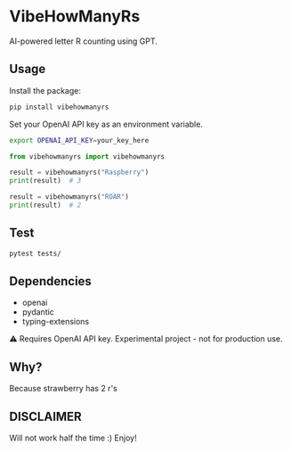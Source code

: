 # VibeHowManyRs

AI-powered letter R counting using GPT.

## Usage

Install the package:
```bash
pip install vibehowmanyrs
```

Set your OpenAI API key as an environment variable.
```bash
export OPENAI_API_KEY=your_key_here
```

```python
from vibehowmanyrs import vibehowmanyrs

result = vibehowmanyrs("Raspberry")
print(result)  # 3

result = vibehowmanyrs("ROAR")
print(result)  # 2
```

## Test

```bash
pytest tests/
```

## Dependencies

- openai
- pydantic
- typing-extensions

⚠️ Requires OpenAI API key. Experimental project - not for production use.

## Why?

Because strawberry has 2 r's

## DISCLAIMER
Will not work half the time :) Enjoy!